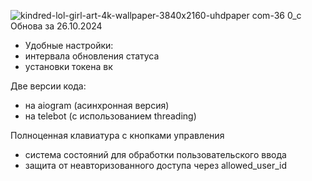 ![kindred-lol-girl-art-4k-wallpaper-3840x2160-uhdpaper com-36 0_c](https://github.com/user-attachments/assets/f1cfdbea-c3bd-48ac-a2c3-a28b2735e650)
Обнова за 26.10.2024
- Удобные настройки:
- интервала обновления статуса
- установки токена вк

Две версии кода:
- на aiogram (асинхронная версия)
- на telebot (с использованием threading)

Полноценная клавиатура с кнопками управления
- система состояний для обработки пользовательского ввода
- защита от неавторизованного доступа через allowed_user_id
